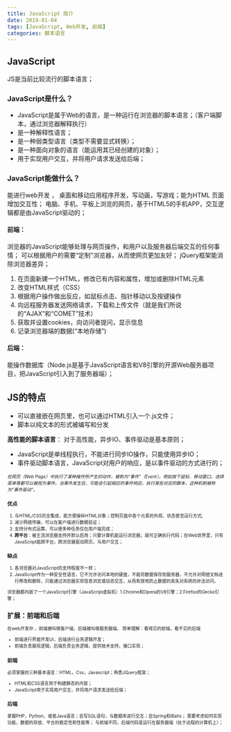 ```yaml
---
title: JavaScript 简介
date: 2019-01-04
tags: [JavaScript, Web开发, 前端]
categories: 脚本语言
---
```


## JavaScript
JS是当前比较流行的脚本语言；

### JavaScript是什么？
- JavaScript是属于Web的语言，是一种运行在浏览器的脚本语言；（客户端脚本，通过浏览器解释执行）
- 是一种解释性语言；
- 是一种弱类型语言（类型不需要显式转换）；
- 是一种面向对象的语言（能运用其已经创建的对象）；
- 用于实现用户交互，并将用户请求发送给后端；

### JavaScript能做什么？
能进行web开发 ， 桌面和移动应用程序开发，写动画，写游戏；能为HTML 页面增加交互性；
电脑、手机、平板上浏览的网页，基于HTML5的手机APP，交互逻辑都是由JavaScript驱动的；

#### 前端：
浏览器的JavaScript能够处理与网页操作，和用户以及服务器后端交互的任何事情；
可以根据用户的需要“定制”浏览器，从而使网页更加友好；
jQuery框架能消除浏览器差异；

1. 在页面新建一个HTML，修改已有内容和属性，增加或删除HTML元素
2. 改变HTML样式（CSS）
3. 根据用户操作做出反应，如鼠标点击、指针移动以及按键操作
4. 向远程服务器发送网络请求，下载和上传文件（就是我们所说的“AJAX”和“COMET”技术）
5. 获取并设置cookies，向访问者提问，显示信息
6. 记录浏览器端的数据(“本地存储”)

#### 后端：
能操作数据库（Node.js是基于JavaScript语言和V8引擎的开源Web服务器项目，把JavaScript引入到了服务器端）；


## JS的特点
- 可以直接嵌在网页里，也可以通过HTML引入一个.js文件；
- 脚本以纯文本的形式被编写和分发

**高性能的脚本语言**：
对于高性能，异步IO、事件驱动是基本原则；
- JavaScript是单线程执行，不能进行同步IO操作，只能使用异步IO； 
- 事件驱动脚本语言，JavaScript对用户的响应，是以事件驱动的方式进行的；

*<font size="1">在网页（Web Page）中执行了某种操作所产生的动作，被称为“事件”（Event）。例如按下鼠标、移动窗口、选择菜单等都可以被视为事件。当事件发生后，可能会引起相应的事件响应，执行某些对应的脚本，这种机制被称为“事件驱动”。<font size="1">*

### 优点 
1. 与HTML/CSS完全集成，能方便操纵HTML对象；控制页面中各个元素的外观、状态甚至运行方式;
2. 减少网络传输，可以在客户端进行数据验证；
3. 支持分布式运算，可以使多种任务仅在用户端完成；
4. **跨平台**：被主流浏览器支持并默认启用；只要计算机能运行浏览器，就可正确执行代码；在Web世界里，只有JavaScript能跨平台，跨浏览器驱动网页，与用户交互；

### 缺点 
1. 各浏览器对JavaScript的支持程度不一样；
2. JavaScript作为一种安全性语言，它不允许访问本地的硬盘，不能将数据保存到服务器，不允许对网络文档进行修改和删除，只能通过浏览器实现信息浏览或动态交互，从而有效地防止数据的丢失对系统的非法访问。

<font size="1">浏览器都内嵌了一个JavaScript引擎（JavaScript虚拟机）1.Chrome和Opera的V8引擎；2.Firefox的Gecko引擎；<font size="1">


## 扩展：前端和后端

在web开发中 ，前端被叫做客户端，后端被叫做服务器端。
简单理解：看得见的前端，看不见的后端
- 前端进行界面开发UI，后端进行业务逻辑开发； 
- 前端负责展现逻辑，后端负责业务逻辑，提供技术支持，接口实现；

### 前端
必须掌握的三种基本语言：HTML，Css，Javascript；熟悉JQuery框架；
- HTML和CSS语言用于构建静态的内容；
- JavaScript用于实现用户交互，并将用户请求发送给后端；

### 后端
掌握PHP，Python，或者Java语言；会写SQL语句，与数据库进行交互；会Spring和iBatis；
需要考虑如何实现功能，数据的存放、平台的稳定性和性能等；
与前端不同，后端代码是运行在服务器端（处于远程的计算机上）；